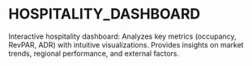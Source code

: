 # HOSPITALITY_DASHBOARD
Interactive hospitality dashboard: Analyzes key metrics (occupancy, RevPAR, ADR) with intuitive visualizations. Provides insights on market trends, regional performance, and external factors.
